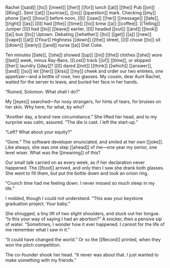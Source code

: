 Rachel [[said]] [[to]] [[meet]] [[her]] [[for]] lunch [[at]] [[the]] Pub [[on]] [[King]]. Sent [[at]] [[sunrise]], [[no]] [[question]] mark. Checking [[my]] phone [[an]] [[hour]] before noon, [[I]] [[saw]] [[her]] [[message]] [[late]], [[right]] [[as]] [[I]] had [[the]] [[time]] [[to]] brew [[a]] [[coffee]]. [[Telling]] Juniper [[I]] had [[to]] [[leave]] earlier, [[I]] headed [[out]] [[and]] [[took]] [[a]] bus [[to]] Uptown. Debating [[whether]] [[to]] [[get]] [[a]] [[new]] [[vape]] [[at]] [[Your]] Highness [[down]] [[the]] street, [[I]] chose [[to]] sit [[down]] [[early]] [[and]] nurse [[a]] Diet Coke.

Ten minutes [[late]], [[she]] showed [[up]] [[in]] [[the]] clothes [[she]] wore [[last]] week, minus Ray-Bans. [[Lost]] track [[of]] [[time]], or skipped [[her]] laundry [[day]]? [[I]] dared [[not]] [[think]] [[which]] [[answer]], [[and]] [[so]] Iet [[her]] [[kiss]] [[my]] cheek and order our two entrées, one appetizer—and a bottle of rosé, two glasses. My cousin, dear Aunt Rachel, waited for the server to leave, and buried her face in her hands.

“Ruined, Solomon. What shall I do?”

My [[eyes]] searched—for nosy strangers, for hints of tears, for bruises on her skin. Why here, for what, by who?

“Another day, a brand new circumstance.” She lifted her head, and to my surprise was calm, assured. “The die is cast. I left the start-up.”

“Left? What about your equity?” 

“Gone.” The software developer enunciated, and smiled at her own [[joke]]. Like always, she was one step [[ahead]] of me—one year my senior, one level wiser. What was the [[meaning]] of this?

Our small talk carried on as every week, as if her declaration never happened. The [[food]] arrived, and only then I saw she drank both glasses. She went to fill them, but put the bottle down and took an onion ring.

“Crunch time had me feeling down. I never missed so much sleep in my life.”

I nodded, though I could not understand. “This was your keystone graduation project. Your baby.”

She shrugged, a tiny lift of two slight shoulders, and stuck out her tongue. “Is this your way of saying I had an abortion?” A snicker, then a pensive sip of water. “Sometimes, I wonder how it ever happened. I cannot for the life of me remember what I saw in it.”

“It could have changed the world.” Or so the [[Record]] printed, when they won the pitch competition.

The co-founder shook her head. “It never was about that. I just wanted to make something with my friends.”